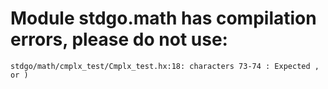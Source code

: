 # Module stdgo.math has compilation errors, please do not use:
```
stdgo/math/cmplx_test/Cmplx_test.hx:18: characters 73-74 : Expected , or )

```


